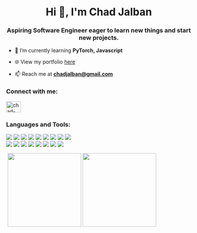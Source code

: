 <h1 align="center">Hi 👋, I'm Chad Jalban</h1>
<h3 align="center">Aspiring Software Engineer eager to learn new things and start new projects.</h3>

- 🌱 I’m currently learning **PyTorch, Javascript**

- 🌐 View my portfolio [here](https://chadjalban.vercel.app)

- 📫 Reach me at **chadjalban@gmail.com**

<h3 align="left">Connect with me:</h3>
<p align="left">
<a href="https://linkedin.com/in/chad-jalban-671351169" target="blank"><img align="center" src="https://raw.githubusercontent.com/rahuldkjain/github-profile-readme-generator/master/src/images/icons/Social/linked-in-alt.svg" alt="chad-jalban-671351169" height="30" width="40" /></a>
</p>

<h3 align="left">Languages and Tools:</h3>
<p align="left">
  <a href="https://www.arduino.cc/" title="Arduino"><img src="https://skillicons.dev/icons?i=arduino"></a>
  <a href="https://www.gnu.org/software/bash/" title="Bash"><img src="https://skillicons.dev/icons?i=bash"></a>
  <a href="https://getbootstrap.com/" title="Bootstrap"><img src="https://skillicons.dev/icons?i=bootstrap"></a>
  <a href="https://isocpp.org/" title="C++"><img src="https://skillicons.dev/icons?i=cpp"></a>
  <a href="https://developer.mozilla.org/en-US/docs/Web/CSS" title="CSS"><img src="https://skillicons.dev/icons?i=css"></a>
  <a href="https://firebase.google.com/" title="Firebase"><img src="https://skillicons.dev/icons?i=firebase"></a>
  <a href="https://git-scm.com/" title="Git"><img src="https://skillicons.dev/icons?i=git"></a>
  <a href="https://www.heroku.com/" title="Heroku"><img src="https://skillicons.dev/icons?i=heroku"></a>
  <a href="https://developer.mozilla.org/en-US/docs/Web/HTML" title="HTML"><img src="https://skillicons.dev/icons?i=html"></a><br>
  <a href="https://www.java.com/" title="Java"><img src="https://skillicons.dev/icons?i=java"></a>
  <a href="https://developer.mozilla.org/en-US/docs/Web/JavaScript" title="JavaScript"><img src="https://skillicons.dev/icons?i=js"></a>
  <a href="https://www.linux.org/" title="Linux"><img src="https://skillicons.dev/icons?i=linux"></a>
  <a href="https://www.mathworks.com/products/matlab.html" title="MATLAB"><img src="https://skillicons.dev/icons?i=matlab"></a>
  <a href="https://nodejs.org/" title="Node.js"><img src="https://skillicons.dev/icons?i=nodejs"></a>
  <a href="https://www.python.org/" title="Python"><img src="https://skillicons.dev/icons?i=py"></a>
  <a href="https://pytorch.org/" title="PyTorch"><img src="https://skillicons.dev/icons?i=pytorch"></a>
  <a href="https://reactjs.org/" title="React"><img src="https://skillicons.dev/icons?i=react"></a>
</p>

<a>&nbsp;<img height=200 src="https://github-readme-stats.vercel.app/api?username=BlainBlain&show_icons=true&theme=tokyonight&locale=en" alt=""/></a>
<a><img height=200 src="https://readme-stats-liard-nu.vercel.app/api/top-langs?username=BlainBlain&layout=compact&langs_count=8&card_width=320&theme=tokyonight" alt=""/></a>
<p><img align="center" src="https://github-readme-streak-stats-pi-swart.vercel.app?user=BlainBlain&theme=tokyonight" alt="" /></p>

